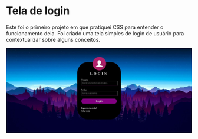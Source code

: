 # Tela de login
Este foi o primeiro projeto em que pratiquei CSS para entender o funcionamento dela. Foi criado uma tela simples de login de usuário para contextualizar sobre alguns conceitos.

![tela](https://github.com/mateussantanasilva/ProjectsScreensCSS/blob/main/TelaLoginCSS/imgPrint/viewLogin.JPG)
